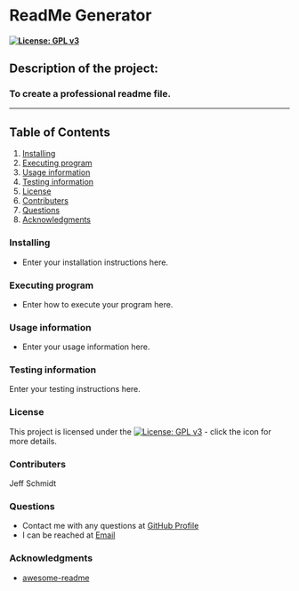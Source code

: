 
# ReadMe Generator

####  [![License: GPL v3](https://img.shields.io/badge/License-GPLv3-blue.svg)](https://www.gnu.org/licenses/gpl-3.0)

## Description of the project:
### To create a professional readme file.

---
## **Table of Contents**
1. [Installing](#installing)
1. [Executing program](#executing-program)
1. [Usage information](#usage-information)
1. [Testing information](#testing-information)
1. [License](#license)
1. [Contributers](#contributers)
1. [Questions](#questions)
1. [Acknowledgments](#acknowledgments)


### Installing

* Enter your installation instructions here.

### Executing program

* Enter how to execute your program here.

### Usage information

* Enter your usage information here.

### Testing information

Enter your testing instructions here.

### License

This project is licensed under the  [![License: GPL v3](https://img.shields.io/badge/License-GPLv3-blue.svg)](https://www.gnu.org/licenses/gpl-3.0)  - click the icon for more details.

### Contributers

Jeff Schmidt 

### Questions

* Contact me with any questions at [GitHub Profile](https://github.com/jeff-t-schmidt)
* I can be reached at [Email](mailto:jeff@jeff.com)

### Acknowledgments

* [awesome-readme](https://github.com/Rufasa85/)

        